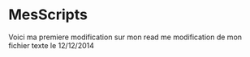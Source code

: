 MesScripts
==========
Voici ma premiere modification sur mon read me
modification de mon fichier texte
le 12/12/2014